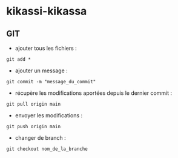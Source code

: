 # kikassi-kikassa

## GIT

- ajouter tous les fichiers :
```
git add *
```
- ajouter un message :
```
git commit -m "message_du_commit"
```
- récupère les modifications aportées depuis le dernier commit :
```
git pull origin main
```
- envoyer les modifications :
```
git push origin main
```
- changer de branch :
```
git checkout nom_de_la_branche
```
